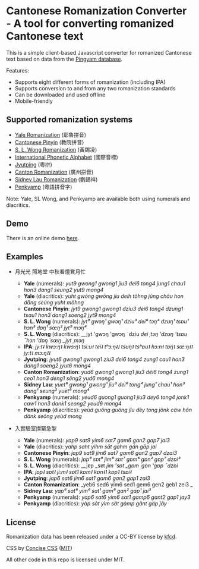# Cantonese Romanization Converter - A tool for converting romanized Cantonese text

This is a simple client-based Javascript converter for romanized Cantonese text based on data from the [Pingyam database](https://github.com/kfcd/pingyam).

Features:

* Supports eight different forms of romanization (including IPA)
* Supports conversion to and from any two romanization standards
* Can be downloaded and used offline
* Mobile-friendly

## Supported romanization systems

* [Yale Romanization](https://en.wikipedia.org/wiki/Yale_romanization_of_Cantonese) (耶魯拼音)
* [Cantonese Pinyin](https://en.wikipedia.org/wiki/Cantonese_Pinyin) (教院拼音)
* [S. L. Wong Romanization](https://en.wikipedia.org/wiki/S._L._Wong_(romanisation)) (黃錫凌)
* [International Phonetic Alphabet](https://en.wikipedia.org/wiki/International_Phonetic_Alphabet) (國際音標)
* [Jyutping](https://en.wikipedia.org/wiki/Jyutping) (粵拼)
* [Canton Romanization](https://en.wikipedia.org/wiki/Guangdong_Romanization#Cantonese) (廣州拼音)
* [Sidney Lau Romanization](https://en.wikipedia.org/wiki/Sidney_Lau_romanisation) (劉錫祥)
* [Penkyamp](http://cantonese.wikia.com/wiki/Penkyamp) (粵語拼音字)

Note: Yale, SL Wong, and Penkyamp are available both using numerals and diacritics.

## Demo

There is an online demo [here](https://dohliam.github.io/pingyam-js/).

## Examples

* 月光光 照地堂 中秋看燈賞月忙
  * **Yale** (numerals): _yut9 gwong1 gwong1 jiu3 dei6 tong4 jung1 chau1 hon3 dang1 seung2 yut9 mong4_
  * **Yale** (diacritics): _yuht gwōng gwōng jiu deih tòhng jūng chāu hon dāng seúng yuht mòhng_
  * **Cantonese Pinyin**: _jyt9 gwong1 gwong1 dziu3 dei6 tong4 dzung1 tsau1 hon3 dang1 soeng2 jyt9 mong4_
  * **S. L. Wong** (numerals): _jyt⁹ gwɔŋ¹ gwɔŋ¹ dziu³ dei⁶ tɔŋ⁴ dzʊŋ¹ tsɐu¹ hɔn³ dɐŋ¹ sœŋ² jyt⁹ mɔŋ⁴_
  * **S. L. Wong** (diacritics): _\_jyt 'gwɔŋ 'gwɔŋ ¯dziu _dei ˌtɔŋ 'dzʊŋ 'tsɐu ¯hɔn 'dɐŋ ´sœŋ \_jyt ˌmɔŋ_
  * **IPA**: _jy:t˨ kwɔ:ŋ˥ kwɔ:ŋ˥ tsi:u˧ tei˨ tʰɔ:ŋ˨˩ tsʊŋ˥ tsʰɐu˥ hɔ:n˧ tɐŋ˥ sœ:ŋ˧˥ jy:t˨ mɔ:ŋ˨˩_
  * **Jyutping**: _jyut6 gwong1 gwong1 ziu3 dei6 tong4 zung1 cau1 hon3 dang1 soeng2 jyut6 mong4_
  * **Canton Romanization**: _yud6 gwong1 gwong1 jiu3 déi6 tong4 zung1 ceo1 hon3 deng1 sêng2 yud6 mong4_
  * **Sidney Lau**: _yuet⁶ gwong¹ gwong¹ jiu³ dei⁶ tong⁴ jung¹ chau¹ hon³ dang¹ seung² yuet⁶ mong⁴_
  * **Penkyamp** (numerals): _yeud6 guong1 guong1 jiu3 dey6 tong4 jonk1 caw1 hon3 dank1 seong2 yeud6 mong4_
  * **Penkyamp** (diacritics): _yeùd guöng guöng jîu dèy tong jönk cäw hôn dänk seõng yeùd mong_

* 入實驗室㩒緊急掣
  * **Yale** (numerals): _yap9 sat9 yim6 sat7 gam6 gan2 gap7 jai3_
  * **Yale** (diacritics): _yahp saht yihm sāt gahm gán gāp jai_
  * **Cantonese Pinyin**: _jap9 sat9 jim6 sat7 gam6 gan2 gap7 dzai3_
  * **S. L. Wong** (numerals): _jɐp⁹ sɐt⁹ jim⁶ sɐt⁷ gɐm⁶ gɐn² gɐp⁷ dzɐi³_
  * **S. L. Wong** (diacritics): _\_jɐp _sɐt _jim 'sɐt \_gɐm ´gɐn 'gɐp ¯dzɐi_
  * **IPA**: _jɐp˨ sɐt˨ ji:m˨ sɐt˥ kɐm˨ kɐn˧˥ kɐp˥ tsɐi˧_
  * **Jyutping**: _jap6 sat6 jim6 sat1 gam6 gan2 gap1 zai3_
  * **Canton Romanization**: _yeb6 sed6 yim6 sed1 gem6 gen2 geb1 zei3 _
  * **Sidney Lau**: _yap⁶ sat⁶ yim⁶ sat¹ gam⁶ gan² gap¹ jai³_
  * **Penkyamp** (numerals): _yap6 sat6 yim6 sat1 gamp6 gant2 gap1 jay3_
  * **Penkyamp** (diacritics): _yàp sàt yìm sät gàmp gãnt gäp jây_

## License

Romanization data has been released under a CC-BY license by [kfcd](https://github.com/kfcd/).

CSS by [Concise CSS](https://github.com/ConciseCSS/concise.css) ([MIT](https://github.com/ConciseCSS/concise.css/blob/master/LICENSE))

All other code in this repo is licensed under MIT.
